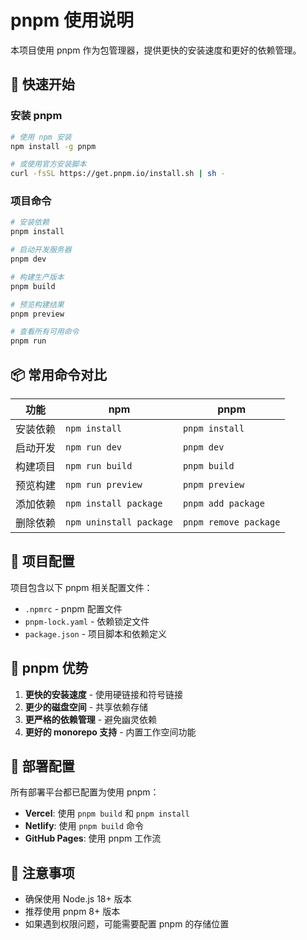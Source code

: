 # pnpm 使用说明

本项目使用 pnpm 作为包管理器，提供更快的安装速度和更好的依赖管理。

## 🚀 快速开始

### 安装 pnpm

```bash
# 使用 npm 安装
npm install -g pnpm

# 或使用官方安装脚本
curl -fsSL https://get.pnpm.io/install.sh | sh -
```

### 项目命令

```bash
# 安装依赖
pnpm install

# 启动开发服务器
pnpm dev

# 构建生产版本
pnpm build

# 预览构建结果
pnpm preview

# 查看所有可用命令
pnpm run
```

## 📦 常用命令对比

| 功能 | npm | pnpm |
|------|-----|------|
| 安装依赖 | `npm install` | `pnpm install` |
| 启动开发 | `npm run dev` | `pnpm dev` |
| 构建项目 | `npm run build` | `pnpm build` |
| 预览构建 | `npm run preview` | `pnpm preview` |
| 添加依赖 | `npm install package` | `pnpm add package` |
| 删除依赖 | `npm uninstall package` | `pnpm remove package` |

## 🔧 项目配置

项目包含以下 pnpm 相关配置文件：

- `.npmrc` - pnpm 配置文件
- `pnpm-lock.yaml` - 依赖锁定文件
- `package.json` - 项目脚本和依赖定义

## 🌟 pnpm 优势

1. **更快的安装速度** - 使用硬链接和符号链接
2. **更少的磁盘空间** - 共享依赖存储
3. **更严格的依赖管理** - 避免幽灵依赖
4. **更好的 monorepo 支持** - 内置工作空间功能

## 🚀 部署配置

所有部署平台都已配置为使用 pnpm：

- **Vercel**: 使用 `pnpm build` 和 `pnpm install`
- **Netlify**: 使用 `pnpm build` 命令
- **GitHub Pages**: 使用 pnpm 工作流

## 📝 注意事项

- 确保使用 Node.js 18+ 版本
- 推荐使用 pnpm 8+ 版本
- 如果遇到权限问题，可能需要配置 pnpm 的存储位置 